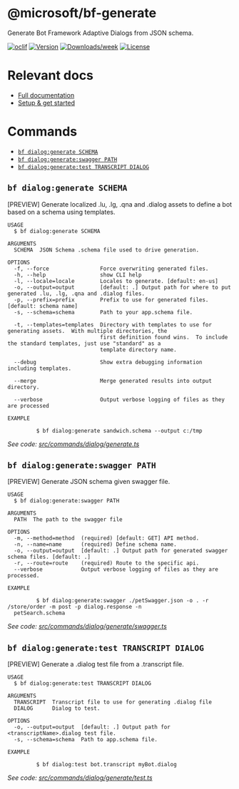 <!-- omit in TOC -->
@microsoft/bf-generate
======================

Generate Bot Framework Adaptive Dialogs from JSON schema.

[![oclif](https://img.shields.io/badge/cli-oclif-brightgreen.svg)](https://oclif.io)
[![Version](https://img.shields.io/npm/v/@microsoft/bf-generate.svg)](https://npmjs.org/package/@microsoft/bf-generate)
[![Downloads/week](https://img.shields.io/npm/dw/@microsoft/bf-generate.svg)](https://npmjs.org/package/@microsoft/bf-generate)
[![License](https://img.shields.io/npm/l/@microsoft/bf-generate.svg)](https://github.com/Microsoft/https://github.com/Microsoft/BotBuilder-Samples/blob/master/package.json)

# Relevant docs

- [Full documentation](https://github.com/microsoft/BotBuilder-Samples/tree/master/experimental/generation/generator)
- [Setup & get started](https://github.com/microsoft/BotBuilder-Samples/tree/master/experimental/generation/generator/docs/get-started.md)

# Commands

<!-- commands -->
* [`bf dialog:generate SCHEMA`](#bf-dialoggenerate-schema)
* [`bf dialog:generate:swagger PATH`](#bf-dialoggenerateswagger-path)
* [`bf dialog:generate:test TRANSCRIPT DIALOG`](#bf-dialoggeneratetest-transcript-dialog)

## `bf dialog:generate SCHEMA`

[PREVIEW] Generate localized .lu, .lg, .qna and .dialog assets to define a bot based on a schema using templates.

```
USAGE
  $ bf dialog:generate SCHEMA

ARGUMENTS
  SCHEMA  JSON Schema .schema file used to drive generation.

OPTIONS
  -f, --force                Force overwriting generated files.
  -h, --help                 show CLI help
  -l, --locale=locale        Locales to generate. [default: en-us]
  -o, --output=output        [default: .] Output path for where to put generated .lu, .lg, .qna and .dialog files.
  -p, --prefix=prefix        Prefix to use for generated files. [default: schema name]
  -s, --schema=schema        Path to your app.schema file.

  -t, --templates=templates  Directory with templates to use for generating assets.  With multiple directories, the
                             first definition found wins.  To include the standard templates, just use "standard" as a
                             template directory name.

  --debug                    Show extra debugging information including templates.

  --merge                    Merge generated results into output directory.

  --verbose                  Output verbose logging of files as they are processed

EXAMPLE

         $ bf dialog:generate sandwich.schema --output c:/tmp
```

_See code: [src/commands/dialog/generate.ts](https://github.com/Microsoft/BotBuilder-Samples/blob/v1.0.0/src/commands/dialog/generate.ts)_

## `bf dialog:generate:swagger PATH`

[PREVIEW] Generate JSON schema given swagger file.

```
USAGE
  $ bf dialog:generate:swagger PATH

ARGUMENTS
  PATH  The path to the swagger file

OPTIONS
  -m, --method=method  (required) [default: GET] API method.
  -n, --name=name      (required) Define schema name.
  -o, --output=output  [default: .] Output path for generated swagger schema files. [default: .]
  -r, --route=route    (required) Route to the specific api.
  --verbose            Output verbose logging of files as they are processed.

EXAMPLE

         $ bf dialog:generate:swagger ./petSwagger.json -o . -r /store/order -m post -p dialog.response -n 
  petSearch.schema
```

_See code: [src/commands/dialog/generate/swagger.ts](https://github.com/Microsoft/BotBuilder-Samples/blob/v1.0.0/src/commands/dialog/generate/swagger.ts)_

## `bf dialog:generate:test TRANSCRIPT DIALOG`

[PREVIEW] Generate a .dialog test file from a .transcript file.

```
USAGE
  $ bf dialog:generate:test TRANSCRIPT DIALOG

ARGUMENTS
  TRANSCRIPT  Transcript file to use for generating .dialog file
  DIALOG      Dialog to test.

OPTIONS
  -o, --output=output  [default: .] Output path for <transcriptName>.dialog test file.
  -s, --schema=schema  Path to app.schema file.

EXAMPLE

         $ bf dialog:test bot.transcript myBot.dialog
```

_See code: [src/commands/dialog/generate/test.ts](https://github.com/Microsoft/BotBuilder-Samples/blob/v1.0.0/src/commands/dialog/generate/test.ts)_
<!-- commandsstop -->
